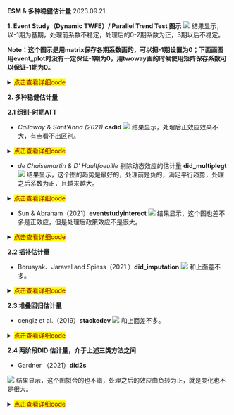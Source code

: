 **ESM & 多种稳健估计量**                             2023.09.21

**1. Event Study（Dynamic TWFE）/ Parallel Trend Test 图示**
![](assets/assets/es3.png)
结果显示，以-1期为基期，处理前系数不稳定，处理后的0-2期系数为正，3期以后不稳定。

**Note：这个图示是用matrix保存各期系数画的，可以把-1期设置为0；下面画图用event_plot时没有一定保证-1期为0，用twoway画的时候使用矩阵保存系数可以保证-1期为0。**

<details>
<summary><mark><font color=darkred>点击查看详细code</font></mark></summary>
        
        use sample1.dta, clear

        *生成相对的时间值
        gen event = year - treatyear  
        replace event=0 if event==.
        tab event,m
        replace event = -5 if event <= -5  
        replace event = 5 if event >= 5
        tab event,m
        gen event_d=event+5
        
        egen countyid = group(county)
        egen cityid = group(city)
        
        *选择-1期作为基准组
        reghdfe lmwage ib4.event_d ${ind}, absorb(year cityid) vce(cluster cityid)
        
        *系数矩阵
        matrix coef = e(b) //系数
        matrix list coef
        matrix cov = e(V) //协方差矩阵
        matrix list cov 
        gen coef = .
        gen se = .
        forvalues i = 1(1)10 {
         replace coef = coef[1,`i'] if _n==`i'
         replace se = sqrt(cov[`i',`i']) if _n==`i'
        }
        gen lb=coef-invttail(e(df_r),0.025)*se //置信区间下界
        gen ub=coef+invttail(e(df_r),0.025)*se //置信区间上界
        keep coef se lb ub
        drop if coef == .
        
        input 
        0 0 0 0 
        end
        
        gen year = _n
        replace year = year - 6 if year < 5
        replace year = year - 5 if year >= 5 & year < 11
        replace year = -1 if year == 11
        sort year
        
        twoway (connect coef year,color(gs1) msize(small)) ///
        	(line lb year,lwidth(thin) lpattern(dash) lcolor(gs2)) ///
        	(line ub year,lwidth(thin) lpattern(dash) lcolor(gs2)), ///
        	yline(0,lwidth(vthin) lpattern(dash) lcolor(teal)) ///
        	xline(0,lwidth(vthin) lpattern(dash) lcolor(teal)) ///
        	ylabel(,labsize(*0.85) angle(0)) xlabel(-5(1)5,labsize(*0.75)) ///
        	ytitle("Coefficients") ///
        	xtitle("Event") ///
        	legend(off) ///图例
        	graphregion(color(white)) //白底
        
        graph export "$fig/assets/assets/es3.png", replace  as(png) width(800) height(600)
</details>                       

**2. 多种稳健估计量**  

**2.1 组别-时期ATT**
    
- *Callaway & Sant'Anna (2021)* **csdid**
![](assets/assets/cs.png)
结果显示，处理后正效应效果不大，有点看不出区别。
<details>
<summary><mark><font color=darkred>点击查看详细code</font></mark></summary>
        
    //原理：把所有好的2*2DID组群-时间进行配对，那些always treated的组别就舍弃掉
    //作者提到可以采用三种方法进行估计：回归 (OR)、逆概率加权法 (IPW) 以及双重稳健法 (DR)
    //此处只介绍逆概率加权法估计量    
    use sample1.dta, clear
    replace treatyear=0 if treatyear==. //取值为 0 时表示，该样本为 "从未被处理" 的样本
    tab treatyear,m
    egen countyid = group(county)
    egen cityid = group(city)
    	
    csdid lmwage ${ind}, cluster(cityid)  time(year) ///
    	gvar(treatyear) method(reg) agg(event)  notyet
    	
    estat event, estore(cs) 
    
    event_plot cs, default_look ///
    	graph_opt(xtitle("Periods since the event") ///
    	ytitle("Average causal effect") xlabel(-5(1)6) ///
    	title("Callaway and Sant'Anna (2021)") name(CS, replace)) ///
    	stub_lag(Tp#) stub_lead(Tm#) together  
    	
    graph export "$fig/assets/assets/cs.png", replace 
</details>     

        
- *de Chaisemartin & D’ Haultfoeuille* 剔除动态效应的估计量 **did_multiplegt**
![](assets/assets/dCdH.png)
结果显示，这个图的趋势是最好的，处理前是负的，满足平行趋势，处理之后系数为正，且越来越大。
<details>
<summary><mark><font color=darkred>点击查看详细code</font></mark></summary>
        
    //原理：将政策处理从无到有、从有到无两个正负方向的效果进行加权平均，而将两期的处理不变
    use sample1.dta, clear
    replace treatyear=0 if treatyear==. //取值为 0 时表示，该样本为 "从未被处理" 的样本
    tab treatyear,m
    egen countyid = group(county)
    egen cityid = group(city)
    
    did_multiplegt lmwage cityid year treat, ///
    	controls(${ind}) breps(50) cluster(cityid) ///
    	robust_dynamic dynamic(5) placebo(3)
    	
    matrix dcdh_b = e(estimates) 
    matrix dcdh_v = e(variances)
    
    event_plot e(estimates)#e(variances), default_look ///
    	graph_opt(xtitle("Periods since the event") ///
    	ytitle("Average causal effect") ///
    	title("de Chaisemartin and D'Haultfoeuille (2020)") ///
    	xlabel(-3(1)5) name(dCdH, replace)) ///
    	stub_lag(Effect_#) stub_lead(Placebo_#) together 
    
    graph export "$fig/assets/assets/dCdH.png", replace 

</details>
    
- Sun & Abraham（2021）**eventstudyinterect**
![](assets/assets/sa2.png)
结果显示，这个图也差不多是正效应，但是处理后政策效应不是很大。    
<details>
<summary><mark><font color=darkred>点击查看详细code</font></mark></summary>
        
    //原理：使用后处理组作为控制组，允许使用简单的线性回归进行估计	
    use sample1.dta, clear
    gen event = year - treatyear //生成时间上的动态项
    replace event=0 if event==. //未收到政策影响用0填充，这允许在每个城市treat和event之间的交互，否则会出现NA
    gen never_treat = missing(treatyear) //缺失值则代表从未处理组
    egen cityid = group(city)
    
    //截尾处理
    
    replace event = -5 if event <= -5  
    replace event = 5 if event >= 5
    tab event,m
    
    //手动为处理组创建相对时间指标	
    forvalues t = -5(1)5 {
    	if `t' < -1 {
    		local tname = abs(`t')  //令tname为t的绝对值，免得生成变量名称为g_m-1
    		g g_m`tname' = event == `t'  //当event等于1，则生成g_m1 = 1
    	}
    		else if `t' >= 0 {
    		g g_`t' = event == `t'
    	}
    }	
    	
    eventstudyinteract lmwage g_*, cohort(treatyear) ///对于从未受政策处理过的单位，应将此分类变量设置为缺失
    	control_cohort(never_treat) covariates(${ind}) ///
    	absorb(year cityid) vce(cluster cityid) 
    	
    ********图2*********
    matrix T = r(table)
    mat list T
    g coef = 0 if event == -1
    g se = 0 if event == -1
    forvalues t = -5(1)5 {
    	if `t' < -1 {
    		local tname = abs(`t')
    		replace coef = T[1,colnumb(T,"g_m`tname'")] if event == `t'
    		replace se = T[2,colnumb(T,"g_m`tname'")] if event == `t'
    	}
    	else if `t' >= 0 {
    		replace coef =  T[1,colnumb(T,"g_`t'")] if event == `t'
    		replace se = T[2,colnumb(T,"g_`t'")] if event == `t'
    	}
    }
    //获取置信区间
    g ci_top = coef + 1.96*se
    g ci_bottom = coef - 1.96*se
    
    //根据event把重复了的剔除掉
    keep event coef se ci_*
    duplicates drop
    
    sort event
    keep if inrange(event, -5, 5)
    
    //创建连接的系数散点图，使用 rcap 中包含的 CI和水平和垂直方向为 0 的线
    summ ci_top
    local top_range = r(max)
    summ ci_bottom
    local bottom_range = r(min)
    
    twoway (connect coef event,color(gs1) msize(small)) ///
    	(line ci_top event,lwidth(thin) lpattern(dash) lcolor(gs2)) ///
    	(line ci_bottom event,lwidth(thin) lpattern(dash) lcolor(gs2)), ///
    	yline(0,lwidth(vthin) lpattern(dash) lcolor(teal)) ///
    	xline(0,lwidth(vthin) lpattern(dash) lcolor(teal)) ///
    	xtitle("Periods since the event") ///
    	ytitle("Average causal effect") xlabel(-5(1)5) ///
    	title("Sun and Abraham (2020)") name(sa2, replace) ///
    	legend(off) ///图例
    	graphregion(color(white)) //白底
    	
    graph export "$fig/assets/assets/sa2.png", replace 

</details>

**2.2 插补估计量**

- Borusyak、Jaravel and Spiess（2021 ）**did_imputation**
![](assets/assets/bjs.png)
和上面差不多。    
<details>
<summary><mark><font color=darkred>点击查看详细code</font></mark></summary>
        
    //原理：基于 TWFE，通过估计组群固定效应、时间固定效应和处理组-控制组固定效应，可以得到更准确的估计量
    use sample1.dta, clear
    egen cityid = group(city)
    
    did_imputation lmwage cityid year treatyear, allhorizons pretrend(5) autosample
    estimates store bjs
    
    event_plot bjs, default_look ///
    	graph_opt(xtitle("Periods since the event") ///
    	xlabel(-5(1)7) name(bjs, replace) ///
    	ytitle("Average causal effect") ///
    	title("Borusyak et al. (2021) imputation estimator")) 
    	
    graph export "$fig/assets/assets/bjs.png", replace

</details>

**2.3 堆叠回归估计量**

- cengiz et al.（2019）**stackedev**
![](assets/assets/CDLZ.png)
和上面差不多。

<details>
<summary><mark><font color=darkred>点击查看详细code</font></mark></summary>
        
    //原理：将数据集重建为相对事件时间的平衡面板，然后控制组群效应和时间固定效应，以得到处理效应的加权平均值
    use sample1.dta, clear
    gen event = year - treatyear //生成时间上的动态项
    replace event=0 if event==. //未收到政策影响用0填充，这允许在每个城市treat和event之间的交互，否则会出现NA
    gen never_treat = missing(treatyear) //生成从未受处理的虚拟变量
    egen cityid = group(city)
    
    //截尾处理
    replace event = -5 if event <= -5  
    replace event = 5 if event >= 5
    tab event,m
    
    tab treatyear, m
    forvalues l = 0/5 {
    	gen L`l'event = event ==`l'
    	replace L`l'event = 0 if never_treat==1
    }
    forvalues l = 1/5 {
    	gen F`l'event = event ==-`l'
    	replace F`l'event = 0 if never_treat==1
    }
    drop F1event
    
    stackedev lmwage F*event L*event, cohort(treatyear) ///
    	time(year) never_treat(never_treat) covariates($ind) ///
    	unit_fe(cityid) clust_unit(cityid) 
    
    event_plot e(b)#e(V), default_look ///
    	graph_opt(xtitle("Periods since the event")    ///
    	ytitle("Average causal effect") xlabel(-5(1)5) ///
    	title("Cengiz et al. (2019)") ///
    	name(CDLZ, replace)) stub_lag(L#event) stub_lead(F#event) together   
    
    graph export "$fig/assets/assets/CDLZ.png", replace

</details>

**2.4 两阶段DID 估计量，介于上述三类方法之间**
- Gardner （2021）**did2s**

![](assets/assets/DID2S.png)
结果显示，这个图拟合的也不错，处理之后的效应由负转为正，就是变化也不是很大。

<details>
<summary><mark><font color=darkred>点击查看详细code</font></mark></summary>
        
    //原理：在第一阶段识别组群处理效应和时期处理效应的异质性，在第二阶段时再将异质性处理效应剔除
    use sample1.dta, clear
    gen event = year - treatyear //生成时间上的动态项
    replace event=0 if event==. //未收到政策影响用0填充，这允许在每个城市treat和event之间的交互，否则会出现NA
    gen never_treat = missing(treatyear) //生成从未受处理的虚拟变量
    egen cityid = group(city)
    
    //截尾处理
    replace event = -5 if event <= -5  
    replace event = 5 if event >= 5
    tab event,m
    
    tab treatyear, m
    forvalues l = 0/5 {
    	gen L`l'event = event ==`l'
    	replace L`l'event = 0 if never_treat==1
    }
    forvalues l = 1/5 {
    	gen F`l'event = event ==-`l'
    	replace F`l'event = 0 if never_treat==1
    }
    
    did2s lmwage, first_stage(i.cityid i.year $ind) second_stage(F*event L*event) ///
    	treatment(treat) cluster(cityid) 
    
    event_plot, default_look ///
    	stub_lag(L#event) stub_lead(F#event) together          ///
    	graph_opt(xtitle("Periods since the event") ///
    	ytitle("Average causal effect") ///
    	xlabel(-5(1)5) title("Gardner (2021)") name(DID2S, replace)) 
    
    graph export "$fig/assets/assets/DID2S.png", replace

</details>